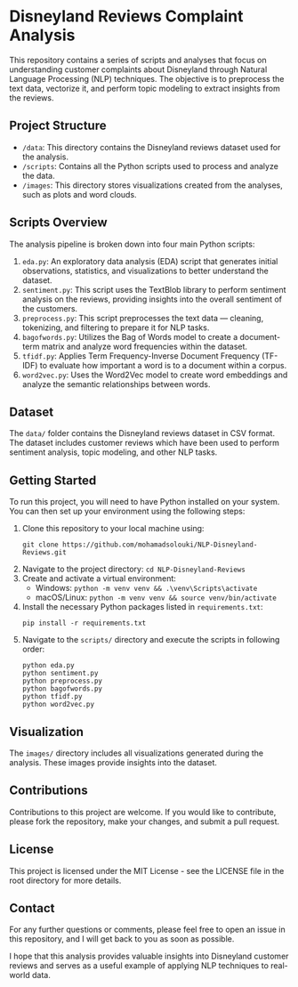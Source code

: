 # Disneyland Reviews Complaint Analysis

This repository contains a series of scripts and analyses that focus on understanding customer complaints about Disneyland through Natural Language Processing (NLP) techniques. The objective is to preprocess the text data, vectorize it, and perform topic modeling to extract insights from the reviews.

## Project Structure

- `/data`: This directory contains the Disneyland reviews dataset used for the analysis.
- `/scripts`: Contains all the Python scripts used to process and analyze the data.
- `/images`: This directory stores visualizations created from the analyses, such as plots and word clouds.

## Scripts Overview

The analysis pipeline is broken down into four main Python scripts:

1. `eda.py`: An exploratory data analysis (EDA) script that generates initial observations, statistics, and visualizations to better understand the dataset.
2. `sentiment.py`: This script uses the TextBlob library to perform sentiment analysis on the reviews, providing insights into the overall sentiment of the customers.
2. `preprocess.py`: This script preprocesses the text data — cleaning, tokenizing, and filtering to prepare it for NLP tasks.
3. `bagofwords.py`: Utilizes the Bag of Words model to create a document-term matrix and analyze word frequencies within the dataset.
4. `tfidf.py`: Applies Term Frequency-Inverse Document Frequency (TF-IDF) to evaluate how important a word is to a document within a corpus.
5. `word2vec.py`: Uses the Word2Vec model to create word embeddings and analyze the semantic relationships between words.

## Dataset

The `data/` folder contains the Disneyland reviews dataset in CSV format. The dataset includes customer reviews which have been used to perform sentiment analysis, topic modeling, and other NLP tasks.

## Getting Started

To run this project, you will need to have Python installed on your system. You can then set up your environment using the following steps:

1. Clone this repository to your local machine using:
    ```
    git clone https://github.com/mohamadsolouki/NLP-Disneyland-Reviews.git
    ```
2. Navigate to the project directory: `cd NLP-Disneyland-Reviews`
3. Create and activate a virtual environment:
   - Windows: `python -m venv venv && .\venv\Scripts\activate`
   - macOS/Linux: `python -m venv venv && source venv/bin/activate`
4. Install the necessary Python packages listed in `requirements.txt`:
    ```
    pip install -r requirements.txt
    ```
5. Navigate to the `scripts/` directory and execute the scripts in following order:
    ```
    python eda.py
    python sentiment.py
    python preprocess.py
    python bagofwords.py
    python tfidf.py
    python word2vec.py
    ```

## Visualization

The `images/` directory includes all visualizations generated during the analysis. These images provide insights into the dataset.

## Contributions
Contributions to this project are welcome. If you would like to contribute, please fork the repository, make your changes, and submit a pull request.

## License
This project is licensed under the MIT License - see the LICENSE file in the root directory for more details.

## Contact
For any further questions or comments, please feel free to open an issue in this repository, and I will get back to you as soon as possible.

I hope that this analysis provides valuable insights into Disneyland customer reviews and serves as a useful example of applying NLP techniques to real-world data.